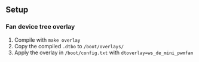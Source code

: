 ## Setup
### Fan device tree overlay
1. Compile with `make overlay`
2. Copy the compiled `.dtbo` to `/boot/overlays/`
3. Apply the overlay in `/boot/config.txt` with `dtoverlay=ws_de_mini_pwmfan`

